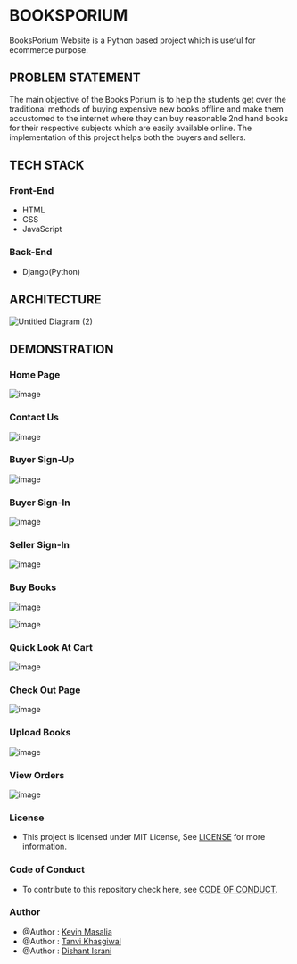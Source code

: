 # BOOKSPORIUM
BooksPorium Website is a Python based project which is useful for ecommerce purpose.

## PROBLEM STATEMENT

The main objective of the Books Porium is to help the students get over the traditional methods of buying expensive new books offline and make them accustomed to the internet where they can buy reasonable 2nd hand books for their respective subjects which are easily available online. The implementation of this project helps both the buyers and sellers. 

## TECH STACK

### Front-End
* HTML
* CSS
* JavaScript

### Back-End
* Django(Python)

## ARCHITECTURE
![Untitled Diagram (2)](https://user-images.githubusercontent.com/78092182/139835875-40e6871d-76d5-49ae-8f21-2490056cde67.jpg)

## DEMONSTRATION

### Home Page

![image](https://user-images.githubusercontent.com/78092182/139836473-6da65693-b77b-42b8-9bf7-02b0e1604951.png)

### Contact Us

![image](https://user-images.githubusercontent.com/78092182/139836869-e42bfbd4-3866-480b-9861-90e134eceb5f.png)

### Buyer Sign-Up

![image](https://user-images.githubusercontent.com/78092182/139837128-b2a55696-5026-4707-b45f-081f21f2413e.png)

### Buyer Sign-In

![image](https://user-images.githubusercontent.com/78092182/139837244-d15522e9-d5e8-4491-94fe-a98004258662.png)

### Seller Sign-In

![image](https://user-images.githubusercontent.com/78092182/139837301-e88d22d3-81b9-4f28-86f2-86fc848bc90c.png)

### Buy Books

![image](https://user-images.githubusercontent.com/78092182/139837530-548b2cf6-2ecc-4c4f-8674-bba0786cb142.png)

![image](https://user-images.githubusercontent.com/78092182/139837730-5a31da3c-5431-43fa-bde1-312631be1e00.png)

### Quick Look At Cart

![image](https://user-images.githubusercontent.com/78092182/139837861-cc4fe795-60ec-4141-b7d1-20e344f3cd2d.png)

### Check Out Page

![image](https://user-images.githubusercontent.com/78092182/139838315-399867ee-1aa5-45d9-9a80-97659e8e7097.png)

### Upload Books

![image](https://user-images.githubusercontent.com/78092182/139838492-dd8f14e0-442c-4952-87e9-025a82c996f8.png)

### View Orders

![image](https://user-images.githubusercontent.com/78092182/139838862-257d463b-2c4f-473c-a879-9b37fb89b33d.png)


### License

* This project is licensed under MIT License, See [LICENSE](/LICENSE) for more information.

### Code of Conduct 

* To contribute to this repository check here, see [CODE OF CONDUCT](/CODE_OF_CONDUCT.md).

### Author
* @Author : [Kevin Masalia](https://github.com/kevinM01)
* @Author : [Tanvi Khasgiwal](https://github.com/tanvik22)
* @Author : [Dishant Israni](https://github.com/DishantIsrani)
